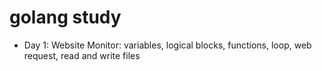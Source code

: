 # golang study

- Day 1: Website Monitor: variables, logical blocks, functions, loop, web request, read and write files